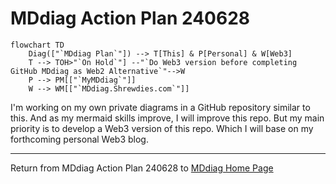 # MDdiag Action Plan 240628

```mermaid
flowchart TD
    Diag(["`MDdiag Plan`"]) --> T[This] & P[Personal] & W[Web3]
    T --> TOH>"`On Hold`"] --"`Do Web3 version before completing GitHub MDdiag as Web2 Alternative`"-->W
    P --> PM[["`MyMDdiag`"]]
    W --> WM[["`MDdiag.Shrewdies.com`"]]
```

I'm working on my own private diagrams in a GitHub repository similar to this. And as my mermaid skills improve, I will improve this repo. But my main priority is to develop a Web3 version of this repo. Which I will base on my forthcoming personal Web3 blog.

***

Return from MDdiag Action Plan 240628 to [MDdiag Home Page](https://github.com/kct2020/mddiag?tab=readme-ov-file#mddiag)
